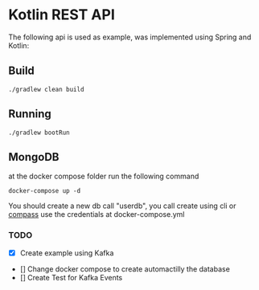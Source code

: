 # Kotlin REST API
The following api is used as example, was implemented using Spring and Kotlin:

## Build
```
./gradlew clean build
```
## Running
```
./gradlew bootRun 
```

## MongoDB
at the docker compose folder run the following command
```
docker-compose up -d
```
You should create a new db call "userdb", you call create using cli or [compass](https://docs.mongodb.com/compass/master/install/)
use the credentials at docker-compose.yml

### TODO
- [X] Create example using Kafka
- [] Change docker compose to create automactilly the database
- [] Create Test for Kafka Events    